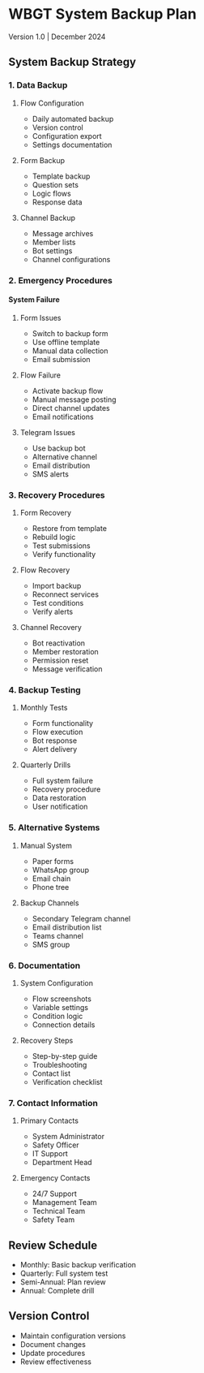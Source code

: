 # WBGT System Backup Plan
Version 1.0 | December 2024

## System Backup Strategy

### 1. Data Backup
1. Flow Configuration
   - Daily automated backup
   - Version control
   - Configuration export
   - Settings documentation

2. Form Backup
   - Template backup
   - Question sets
   - Logic flows
   - Response data

3. Channel Backup
   - Message archives
   - Member lists
   - Bot settings
   - Channel configurations

### 2. Emergency Procedures

#### System Failure
1. Form Issues
   - Switch to backup form
   - Use offline template
   - Manual data collection
   - Email submission

2. Flow Failure
   - Activate backup flow
   - Manual message posting
   - Direct channel updates
   - Email notifications

3. Telegram Issues
   - Use backup bot
   - Alternative channel
   - Email distribution
   - SMS alerts

### 3. Recovery Procedures
1. Form Recovery
   - Restore from template
   - Rebuild logic
   - Test submissions
   - Verify functionality

2. Flow Recovery
   - Import backup
   - Reconnect services
   - Test conditions
   - Verify alerts

3. Channel Recovery
   - Bot reactivation
   - Member restoration
   - Permission reset
   - Message verification

### 4. Backup Testing
1. Monthly Tests
   - Form functionality
   - Flow execution
   - Bot response
   - Alert delivery

2. Quarterly Drills
   - Full system failure
   - Recovery procedure
   - Data restoration
   - User notification

### 5. Alternative Systems
1. Manual System
   - Paper forms
   - WhatsApp group
   - Email chain
   - Phone tree

2. Backup Channels
   - Secondary Telegram channel
   - Email distribution list
   - Teams channel
   - SMS group

### 6. Documentation
1. System Configuration
   - Flow screenshots
   - Variable settings
   - Condition logic
   - Connection details

2. Recovery Steps
   - Step-by-step guide
   - Troubleshooting
   - Contact list
   - Verification checklist

### 7. Contact Information
1. Primary Contacts
   - System Administrator
   - Safety Officer
   - IT Support
   - Department Head

2. Emergency Contacts
   - 24/7 Support
   - Management Team
   - Technical Team
   - Safety Team

## Review Schedule
- Monthly: Basic backup verification
- Quarterly: Full system test
- Semi-Annual: Plan review
- Annual: Complete drill

## Version Control
- Maintain configuration versions
- Document changes
- Update procedures
- Review effectiveness